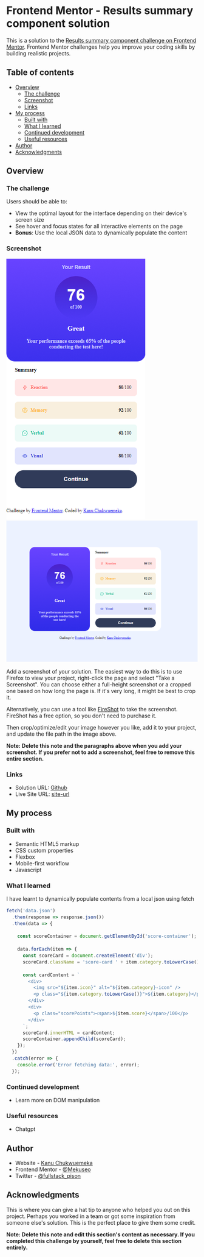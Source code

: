 # Frontend Mentor - Results summary component solution

This is a solution to the [Results summary component challenge on Frontend Mentor](https://www.frontendmentor.io/challenges/results-summary-component-CE_K6s0maV). Frontend Mentor challenges help you improve your coding skills by building realistic projects. 

## Table of contents

- [Overview](#overview)
  - [The challenge](#the-challenge)
  - [Screenshot](#screenshot)
  - [Links](#links)
- [My process](#my-process)
  - [Built with](#built-with)
  - [What I learned](#what-i-learned)
  - [Continued development](#continued-development)
  - [Useful resources](#useful-resources)
- [Author](#author)
- [Acknowledgments](#acknowledgments)

## Overview

### The challenge

Users should be able to:

- View the optimal layout for the interface depending on their device's screen size
- See hover and focus states for all interactive elements on the page
- **Bonus**: Use the local JSON data to dynamically populate the content

### Screenshot

![](./assets/images/resultsummary.png)
![](./assets/images/resultSummary2.png)

Add a screenshot of your solution. The easiest way to do this is to use Firefox to view your project, right-click the page and select "Take a Screenshot". You can choose either a full-height screenshot or a cropped one based on how long the page is. If it's very long, it might be best to crop it.

Alternatively, you can use a tool like [FireShot](https://getfireshot.com/) to take the screenshot. FireShot has a free option, so you don't need to purchase it. 

Then crop/optimize/edit your image however you like, add it to your project, and update the file path in the image above.

**Note: Delete this note and the paragraphs above when you add your screenshot. If you prefer not to add a screenshot, feel free to remove this entire section.**

### Links

- Solution URL: [Github](https://github.com/Mekuseo/results-summary-component-main)
- Live Site URL: [site-url](https://mekuseo.github.io/results-summary-component-main/)

## My process

### Built with

- Semantic HTML5 markup
- CSS custom properties
- Flexbox
- Mobile-first workflow
- Javascript

### What I learned

I have learnt to dynamically populate contents from a local json using fetch

```js
fetch('data.json')
  .then(response => response.json())
  .then(data => {

    const scoreContainer = document.getElementById('score-container');
    
    data.forEach(item => {
      const scoreCard = document.createElement('div');
      scoreCard.className = 'score-card ' + item.category.toLowerCase() + 'Background';
      
      const cardContent = `
        <div>
          <img src="${item.icon}" alt="${item.category}-icon" />
          <p class="${item.category.toLowerCase()}">${item.category}</p>
        </div>
        <div>
          <p class="scorePoints"><span>${item.score}</span>/100</p>
        </div>
      `;
      scoreCard.innerHTML = cardContent;
      scoreContainer.appendChild(scoreCard);
    });
  })
  .catch(error => {
    console.error('Error fetching data:', error);
  });
```

### Continued development

- Learn more on DOM manipulation

### Useful resources

- Chatgpt

## Author

- Website - [Kanu Chukwuemeka](https://my-portfolio-86ro.onrender.com/)
- Frontend Mentor - [@Mekuseo](https://www.frontendmentor.io/profile/yourusername)
- Twitter - [@fullstack_pison](https://twitter.com/Fullstack_pison)


## Acknowledgments

This is where you can give a hat tip to anyone who helped you out on this project. Perhaps you worked in a team or got some inspiration from someone else's solution. This is the perfect place to give them some credit.

**Note: Delete this note and edit this section's content as necessary. If you completed this challenge by yourself, feel free to delete this section entirely.**
